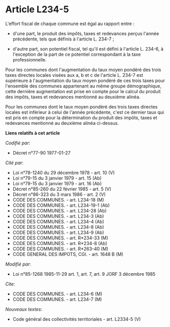 # Article L234-5

L'effort fiscal de chaque commune est égal au rapport entre :

- d'une part, le produit des impôts, taxes et redevances perçus l'année précédente, tels que définis à l'article L. 234-7 ;

- d'autre part, son potentiel fiscal, tel qu'il est défini à l'article L. 234-6, à l'exception de la part de ce potentiel
correspondant à la taxe professionnelle.

Pour les communes dont l'augmentation du taux moyen pondéré des trois taxes directes locales visées aux a, b et c de
l'article L. 234-7 est supérieure à l'augmentation du taux moyen pondéré de ces trois taxes pour l'ensemble des communes
appartenant au même groupe démographique, cette dernière augmentation est prise en compte pour le calcul du produit des
impôts, taxes et redevances mentionné au deuxième alinéa.

Pour les communes dont le taux moyen pondéré des trois taxes directes locales est inférieur à celui de l'année précédente,
c'est ce dernier taux qui est pris en compte pour la détermination du produit des impôts, taxes et redevances mentionné au
deuxième alinéa ci-dessus.

**Liens relatifs à cet article**

_Codifié par_:

  - Décret n°77-90 1977-01-27

_Cité par_:

  - Loi n°78-1240 du 29 décembre 1978 - art. 10 (V)
  - Loi n°79-15 du 3 janvier 1979 - art. 15 (Ab)
  - Loi n°79-15 du 3 janvier 1979 - art. 16 (Ab)
  - Décret n°85-260 du 22 février 1985 - art. 5 (V)
  - Décret n°86-323 du 3 mars 1986 - art. 2 (V)
  - CODE DES COMMUNES. - art. L234-18 (M)
  - CODE DES COMMUNES. - art. L234-19-1 (Ab)
  - CODE DES COMMUNES. - art. L234-28 (Ab)
  - CODE DES COMMUNES. - art. L234-3 (Ab)
  - CODE DES COMMUNES. - art. L234-4 (Ab)
  - CODE DES COMMUNES. - art. L234-8 (Ab)
  - CODE DES COMMUNES. - art. L234-9 (Ab)
  - CODE DES COMMUNES. - art. R*234-33 (M)
  - CODE DES COMMUNES. - art. R*234-8 (Ab)
  - CODE DES COMMUNES. - art. R*263-40 (M)
  - CODE GENERAL DES IMPOTS, CGI. - art. 1648 B (M)

_Modifié par_:

  - Loi n°85-1268 1985-11-29 art. 1, art. 7, art. 9 JORF 3 décembre 1985

_Cite_:

  - CODE DES COMMUNES. - art. L234-6 (M)
  - CODE DES COMMUNES. - art. L234-7 (M)

_Nouveaux textes_:

  - Code général des collectivités territoriales - art. L2334-5 (V)
